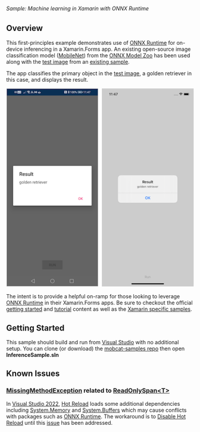 ###### Sample: Machine learning in Xamarin with ONNX Runtime

## Overview
This first-principles example demonstrates use of [ONNX Runtime](https://onnxruntime.ai/) for on-device inferencing in a Xamarin.Forms app. An existing open-source image classification model ([MobileNet](https://github.com/onnx/models/blob/master/vision/classification/mobilenet)) from the [ONNX Model Zoo](https://github.com/onnx/models#onnx-model-zoo) has been used along with the [test image](https://github.com/microsoft/onnxruntime/raw/master/csharp/sample/Microsoft.ML.OnnxRuntime.ResNet50v2Sample/dog.jpeg) from an [existing sample](https://github.com/microsoft/onnxruntime/tree/master/csharp/sample/Microsoft.ML.OnnxRuntime.ResNet50v2Sample).

The app classifies the primary object in the [test image](https://github.com/microsoft/onnxruntime/raw/master/csharp/sample/Microsoft.ML.OnnxRuntime.ResNet50v2Sample/dog.jpeg), a golden retriever in this case, and displays the result.

![The inference result displayed in an alert](Illustrations/inference_result.png "inference result displayed in an alert")

The intent is to provide a helpful on-ramp for those looking to leverage [ONNX Runtime](https://onnxruntime.ai/) in their Xamarin.Forms apps. Be sure to checkout the official [getting started](https://onnxruntime.ai/docs/get-started/with-csharp.html) and [tutorial](https://onnxruntime.ai/docs/tutorials/api-basics.html) content as well as the [Xamarin specific samples](https://github.com/microsoft/onnxruntime-inference-examples/tree/main/mobile/examples/Xamarin).

## Getting Started

This sample should build and run from [Visual Studio](https://www.visualstudio.com) with no additional setup. You can clone (or download) the [mobcat-samples repo](https://github.com/xamcat/mobcat-samples) then open **InferenceSample.sln**

## Known Issues

### [MissingMethodException](https://docs.microsoft.com/dotnet/api/system.missingmethodexception) related to [ReadOnlySpan&lt;T>](https://docs.microsoft.com/dotnet/api/system.readonlyspan-1)

In [Visual Studio 2022](https://visualstudio.microsoft.com), [Hot Reload](https://docs.microsoft.com/xamarin/xamarin-forms/xaml/hot-reload) loads some additional dependencies including [System.Memory](https://www.nuget.org/packages/System.Memory) and [System.Buffers](https://www.nuget.org/packages/System.Buffers) which may cause conflicts with packages such as [ONNX Runtime](https://www.nuget.org/packages/Microsoft.ML.OnnxRuntime.Managed). The workaround is to [Disable Hot Reload](https://docs.microsoft.com/xamarin/xamarin-forms/xaml/hot-reload#enable-xaml-hot-reload-for-xamarinforms) until this [issue](https://developercommunity.visualstudio.com/t/bug-in-visual-studio-2022-xamarin-signalr-method-n/1528510#T-N1585809) has been addressed.